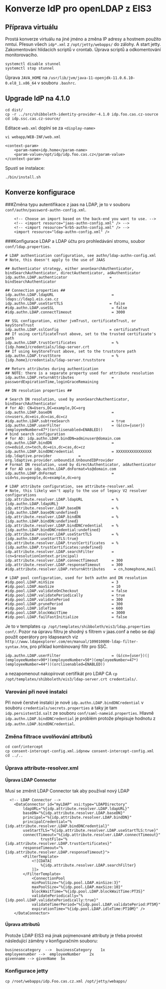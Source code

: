 # Konverze IdP pro openLDAP z EIS3
## Příprava virtuálu
Prostá konverze virtuálu na jiné jméno a změna IP adresy a hostnem použito nmtui. Přesun všech `idp*.xml` z `/opt/jetty/webapps/` do zálohy. A start jetty.
Zakomentování hlídacích scriptů v crontab. Úprava scriptů a odkomentování monitorovacího.
```
systemctl disable stunnel
systemctl stop stunnel
```
Úprava `JAVA_HOME` na `/usr/lib/jvm/java-11-openjdk-11.0.6.10-0.el8_1.x86_64` v souboru `.bashrc`.

## Upgrade IdP na 4.1.0
```
cd dist/
cp -r ../src/shibboleth-identity-provider-4.1.0 idp.foo.cas.cz-source
cd idp.ssc.cas.cz-source/
```
Editace `web.xml` doplní se za `<display-name>`
```
vi webapp/WEB-INF/web.xml
```
```
<context-param>
    <param-name>idp.home</param-name>
    <param-value>/opt/idp/idp.foo.cas.cz</param-value>
</context-param>
```
Spustí se instalace:
```
./bin/install.sh
```

## Konverze konfigurace
###Změna typu autentifikace z jaas na LDAP, je to v souboru `conf/authn/password-authn-config.xml`.

```
    <!-- Choose an import based on the back-end you want to use. -->
    <!-- <import resource="jaas-authn-config.xml" /> -->
    <!-- <import resource="krb5-authn-config.xml" /> -->
    <import resource="ldap-authn-config.xml" />
```

###Konfigurace LDAP a LDAP účtu pro prohledávání stromu, soubor `conf/ldap.properties`.
```
# LDAP authentication configuration, see authn/ldap-authn-config.xml
# Note, this doesn't apply to the use of JAAS

## Authenticator strategy, either anonSearchAuthenticator, bindSearchAuthenticator, directAuthenticator, adAuthenticator
idp.authn.LDAP.authenticator                   = bindSearchAuthenticator

## Connection properties ##
idp.authn.LDAP.ldapURL                          = ldaps://ldap1.eis.cas.cz
idp.authn.LDAP.useStartTLS                     = false
#idp.authn.LDAP.useSSL                          = false
#idp.authn.LDAP.connectTimeout                  = 3000

## SSL configuration, either jvmTrust, certificateTrust, or keyStoreTrust
idp.authn.LDAP.sslConfig                       = certificateTrust
## If using certificateTrust above, set to the trusted certificate's path
idp.authn.LDAP.trustCertificates                = %{idp.home}/credentials/ldap-server.crt
## If using keyStoreTrust above, set to the truststore path
idp.authn.LDAP.trustStore                       = %{idp.home}/credentials/ldap-server.truststore

## Return attributes during authentication
## NOTE: there is a separate property used for attribute resolution
idp.authn.LDAP.returnAttributes                 = passwordExpirationTime,loginGraceRemaining

## DN resolution properties ##

# Search DN resolution, used by anonSearchAuthenticator, bindSearchAuthenticator
# for AD: CN=Users,DC=example,DC=org
idp.authn.LDAP.baseDN                           = cn=users,dc=eis,dc=cas,dc=cz
#idp.authn.LDAP.subtreeSearch                   = true
idp.authn.LDAP.userFilter                       = (&(cn={user})(employeeNumber=47*)(orclisenabled=ENABLED))
# bind search configuration
# for AD: idp.authn.LDAP.bindDN=adminuser@domain.com
idp.authn.LDAP.bindDN                           = cn=eduid,cn=tech,dc=eis,dc=cas,dc=cz
idp.authn.LDAP.bindDNCredential                 = XXXXXXXXXXXXXXXX
idp.ldaptive.provider            = org.ldaptive.provider.unboundid.UnboundIDProvider
# Format DN resolution, used by directAuthenticator, adAuthenticator
# for AD use idp.authn.LDAP.dnFormat=%s@domain.com
idp.authn.LDAP.dnFormat                         = uid=%s,ou=people,dc=example,dc=org

# LDAP attribute configuration, see attribute-resolver.xml
# Note, this likely won't apply to the use of legacy V2 resolver configurations
idp.attribute.resolver.LDAP.ldapURL             = %{idp.authn.LDAP.ldapURL}
idp.attribute.resolver.LDAP.baseDN              = %{idp.authn.LDAP.baseDN:undefined}
idp.attribute.resolver.LDAP.bindDN              = %{idp.authn.LDAP.bindDN:undefined}
idp.attribute.resolver.LDAP.bindDNCredential    = %{idp.authn.LDAP.bindDNCredential:undefined}
idp.attribute.resolver.LDAP.useStartTLS         = %{idp.authn.LDAP.useStartTLS:true}
idp.attribute.resolver.LDAP.trustCertificates   = %{idp.authn.LDAP.trustCertificates:undefined}
idp.attribute.resolver.LDAP.searchFilter        = (cn=$resolutionContext.principal)
idp.attribute.resolver.LDAP.connectTimeout      = 300
idp.attribute.resolver.LDAP.responseTimeout     = 300
#idp.attribute.resolver.LDAP.returnAttributes    = cn,homephone,mail

# LDAP pool configuration, used for both authn and DN resolution
#idp.pool.LDAP.minSize                          = 3
#idp.pool.LDAP.maxSize                          = 10
#idp.pool.LDAP.validateOnCheckout               = false
#idp.pool.LDAP.validatePeriodically             = true
#idp.pool.LDAP.validatePeriod                   = 300
#idp.pool.LDAP.prunePeriod                      = 300
#idp.pool.LDAP.idleTime                         = 600
#idp.pool.LDAP.blockWaitTime                    = 3000
#idp.pool.LDAP.failFastInitialize               = false
```
Je to v templates `cp /opt/templates/shibboleth/eis3/ldap.properties conf/`. Pozor na úpravu filtru je shodný s filtrem v jaas.conf a nebo se dají použít operátory pro ldapsearch viz `http://www.ldapexplorer.com/en/manual/109010000-ldap-filter-syntax.htm`, pro příklad kombinovaný filtr pro SSČ.
```
idp.authn.LDAP.userFilter                       = (&(cn={user})(|(employeeNumber=90*)(employeeNumber=50*)(employeeNumber=47*)(employeeNumber=44*))(orclisenabled=ENABLED))
```

a nezapomenout nakopírovat certifikát pro LDAP CA `cp /opt/templates/shibboleth/eis3/ldap-server.crt credentials/`.

### Varování při nové instalci
Při nové čerstvé instalci je nově `idp.authn.LDAP.bindDNCredential` v souboru `credentials/secrets.properties` a taky je tam `idp.persistentId.salt` ze souboru 
`conf/saml-nameid.properties`. Hlavně `idp.authn.LDAP.bindDNCredential` je problém protože přepisuje hodnotu z `idp.authn.LDAP.bindDNCredential`.

### Změna filtrace uvolňování attributů
```
cd conf/intercept
cp consent-intercept-config.xml.idpnew consent-intercept-config.xml
cd ../..
```


### Úprava attribute-resolver.xml
#### Úprava LDAP Connector
Musí se změnit LDAP Connector tak aby používal nový LDAP
```
  <!-- LDAP Connector -->
    <DataConnector id="myLDAP" xsi:type="LDAPDirectory"
        ldapURL="%{idp.attribute.resolver.LDAP.ldapURL}"
        baseDN="%{idp.attribute.resolver.LDAP.baseDN}"
        principal="%{idp.attribute.resolver.LDAP.bindDN}"
        principalCredential="%{idp.attribute.resolver.LDAP.bindDNCredential}"
        useStartTLS="%{idp.attribute.resolver.LDAP.useStartTLS:true}"
        connectTimeout="%{idp.attribute.resolver.LDAP.connectTimeout}"
                trustFile="%{idp.attribute.resolver.LDAP.trustCertificates}"
        responseTimeout="%{idp.attribute.resolver.LDAP.responseTimeout}">
        <FilterTemplate>
            <![CDATA[
                %{idp.attribute.resolver.LDAP.searchFilter}
            ]]>
        </FilterTemplate>
            <ConnectionPool
            minPoolSize="%{idp.pool.LDAP.minSize:3}"
            maxPoolSize="%{idp.pool.LDAP.maxSize:10}"
            blockWaitTime="%{idp.pool.LDAP.blockWaitTime:PT3S}"
            validatePeriodically="%{idp.pool.LDAP.validatePeriodically:true}"
            validateTimerPeriod="%{idp.pool.LDAP.validatePeriod:PT5M}"
            expirationTime="%{idp.pool.LDAP.idleTime:PT10M}" />
    </DataConnector>
```
#### Úprava attributů
Protože LDAP EIS3 má jinak pojmenované attributy je třeba provést následující záměny v konfiguračním souboru:
```
businesscategory  -->  businessCategory    1x
employeenumber -->  employeeNumber    2x
givenname --> givenName  5x
```

### Konfigurace jetty
`cp /root/webapps/idp.Foo.cas.cz.xml /opt/jetty/webapps/`

